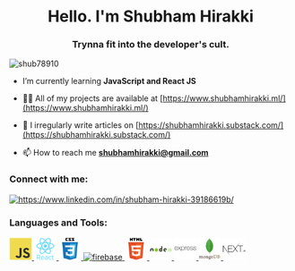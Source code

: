 <h1 align="center">Hello. I'm Shubham Hirakki</h1>
<h3 align="center">Trynna fit into the developer's cult.</h3>

<p align="left"> <img src="https://komarev.com/ghpvc/?username=shub78910&label=Profile%20views&color=0e75b6&style=flat"
        alt="shub78910" /> </p>

- I’m currently learning **JavaScript and React JS**

- 👨‍💻 All of my projects are available at
[https://www.shubhamhirakki.ml/](https://www.shubhamhirakki.ml/)

- 📝 I irregularly write articles on [https://shubhamhirakki.substack.com/](https://shubhamhirakki.substack.com/)

- 📫 How to reach me **shubhamhirakki@gmail.com**

<h3 align="left">Connect with me:</h3>
<p align="left">
    <a href="https://linkedin.com/in/https://www.linkedin.com/in/shubham-hirakki-39186619b/" target="blank"><img
            align="center"
            src="https://raw.githubusercontent.com/rahuldkjain/github-profile-readme-generator/master/src/images/icons/Social/linked-in-alt.svg"
            alt="https://www.linkedin.com/in/shubham-hirakki-39186619b/" height="30" width="40" /></a>
</p>

<h3 align="left">Languages and Tools:</h3>
<p align="left"> <a href="https://developer.mozilla.org/en-US/docs/Web/JavaScript" target="_blank"> <img
            src="https://raw.githubusercontent.com/devicons/devicon/master/icons/javascript/javascript-original.svg"
            alt="javascript" width="40" height="40" />
    </a>
    <a href="https://reactjs.org/" target="_blank"> <img
            src="https://raw.githubusercontent.com/devicons/devicon/master/icons/react/react-original-wordmark.svg"
            alt="react" width="40" height="40" />
    </a>
    <a href="https://www.w3schools.com/css/" target="_blank"> <img
            src="https://raw.githubusercontent.com/devicons/devicon/master/icons/css3/css3-original-wordmark.svg"
            alt="css3" width="40" height="40" />
    </a>
    <a href="https://firebase.google.com/" target="_blank"> <img
            src="https://www.vectorlogo.zone/logos/firebase/firebase-icon.svg" alt="firebase" width="40" height="40" />
    </a>
    <a href="https://www.w3.org/html/" target="_blank"> <img
            src="https://raw.githubusercontent.com/devicons/devicon/master/icons/html5/html5-original-wordmark.svg"
            alt="html5" width="40" height="40" />
    </a>
    <a href="https://www.w3.org/nodejs/" target="_blank"> <img
            src="https://raw.githubusercontent.com/devicons/devicon/master/icons/nodejs/nodejs-original-wordmark.svg"
            alt="nodejs" width="40" height="40" />
    </a>
    <a href="https://www.w3.org/express/" target="_blank"> <img
            src="https://raw.githubusercontent.com/devicons/devicon/master/icons/express/express-original-wordmark.svg"
            alt="nodejs" width="40" height="40" />
    </a>
    <a href="https://www.w3.org/mongodb/" target="_blank"> <img
            src="https://raw.githubusercontent.com/devicons/devicon/master/icons/mongodb/mongodb-original-wordmark.svg"
            alt="nodejs" width="40" height="40" />
    </a>
    <a href="https://www.w3.org/nextjs/" target="_blank"> <img
            src="https://raw.githubusercontent.com/devicons/devicon/master/icons/nextjs/nextjs-original-wordmark.svg"
            alt="nodejs" width="40" height="40" />
    </a>
</p>
